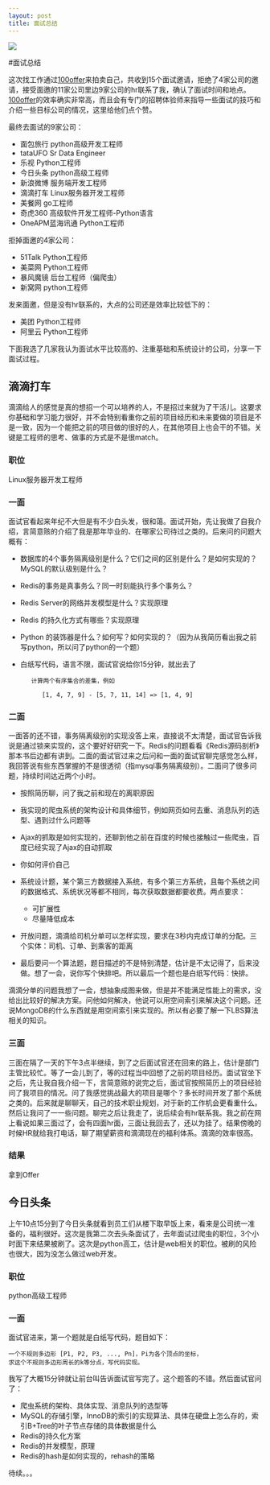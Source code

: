 ```yaml
---
layout: post
title: 面试总结 
---
```


![](http://stillzhl.github.io/image/job_hunting.png)

#面试总结

这次找工作通过[100offer](http://www.100offer.com/i/Fbmo5sDR)来拍卖自己，共收到15个面试邀请，拒绝了4家公司的邀请，接受面邀的11家公司里边9家公司的hr联系了我，确认了面试时间和地点。[100offer](http://www.100offer.com/i/Fbmo5sDR)的效率确实非常高，而且会有专门的招聘体验师来指导一些面试的技巧和介绍一些目标公司的情况，这里给他们点个赞。

最终去面试的9家公司：

*  面包旅行 python高级开发工程师
*  tataUFO Sr Data Engineer
*  乐视 Python工程师
*  今日头条 python高级工程师
*  新浪微博 服务端开发工程师
*  滴滴打车 Linux服务器开发工程师
*  美餐网 go工程师
*  奇虎360 高级软件开发工程师-Python语言
*  OneAPM蓝海讯通 Python工程师


拒掉面邀的4家公司：

* 51Talk Python工程师
* 美菜网 Python工程师
* 暴风魔镜 后台工程师（偏爬虫）
* 新窝网 python工程师


发来面邀，但是没有hr联系的，大点的公司还是效率比较低下的：

* 美团 Python工程师
* 阿里云 Python工程师


下面我选了几家我认为面试水平比较高的、注重基础和系统设计的公司，分享一下面试过程。

## __滴滴打车__
滴滴给人的感觉是真的想招一个可以培养的人，不是招过来就为了干活儿。这要求你基础和学习能力很好，并不会特别看重你之前的项目经历和未来要做的项目是不是一致，因为一个能把之前的项目做的很好的人，在其他项目上也会干的不错。关键是工程师的思考、做事的方式是不是很match。

### 职位
Linux服务器开发工程师

### 一面

面试官看起来年纪不大但是有不少白头发，很和蔼。面试开始，先让我做了自我介绍，言简意赅的介绍了我是那年毕业的、在哪家公司待过之类的。后来问的问题大概有：
	
* 数据库的4个事务隔离级别是什么？它们之间的区别是什么？是如何实现的？MySQL的默认级别是什么？
* Redis的事务是真事务么？同一时刻能执行多个事务么？
* Redis Server的网络并发模型是什么？实现原理
* Redis 的持久化方式有哪些？实现原理
* Python 的装饰器是什么？如何写？如何实现的？（因为从我简历看出我之前写python，所以问了python的一个题）
* 白纸写代码，语言不限，面试官说给你15分钟，就出去了
    
         计算两个有序集合的差集，例如 
    
            [1, 4, 7, 9] - [5, 7, 11, 14] => [1, 4, 9]


### 二面

一面答的还不错，事务隔离级别的实现没答上来，直接说不太清楚，面试官告诉我说是通过锁来实现的，这个要好好研究一下。Redis的问题看看《Redis源码剖析》那本书后边都有讲到。二面的面试官过来之后问和一面的面试官聊完感觉怎么样，我回答说有些东西掌握的不是很透彻（指mysql事务隔离级别）。二面问了很多问题，持续时间达近两个小时。

* 按照简历聊，问了我之前和现在的离职原因
* 我实现的爬虫系统的架构设计和具体细节，例如网页如何去重、消息队列的选型、遇到过什么问题等
* Ajax的抓取是如何实现的，还聊到他之前在百度的时候也接触过一些爬虫，百度已经实现了Ajax的自动抓取
* 你如何评价自己
* 系统设计题，某个第三方数据接入系统，有多个第三方系统，且每个系统之间的数据格式、系统状况等都不相同，每次获取数据都要收费。两点要求：

	* 可扩展性
	* 尽量降低成本
	
* 开放问题，滴滴给司机分单可以怎样实现，要求在3秒内完成订单的分配。三个实体：司机、订单、到乘客的距离
* 最后要问一个算法题，题目描述的不是特别清楚，估计是不太记得了，后来没做。想了一会，说你写个快排吧。所以最后一个题也是白纸写代码：快排。

滴滴分单的问题我想了一会，想抽象成图来做，但是并不能满足性能上的需求，没给出比较好的解决方案。问他如何解决，他说可以用空间索引来解决这个问题。还说MongoDB的什么东西就是用空间索引来实现的。所以有必要了解一下LBS算法相关的知识。

### 三面

三面在隔了一天的下午3点半继续，到了之后面试官还在回来的路上，估计是部门主管比较忙。等了一会儿到了，等的过程当中回想了之前的项目经历。面试官坐下之后，先让我自我介绍一下，言简意赅的说完之后，面试官按照简历上的项目经验问了我项目的情况。问了我感觉挑战最大的项目是哪个？多长时间开发了那个系统之类的。后来就是聊聊天，自己的技术职业规划，对于新的工作机会更看重什么。然后让我问了一一些问题。聊完之后让我走了，说后续会有hr联系我。我之前在网上看说如果三面过了，会有四面hr面，三面让我回去了，还以为挂了。结果傍晚的时候HR就给我打电话，聊了期望薪资和滴滴现在的福利体系。滴滴的效率很高。

### 结果
拿到Offer


## 今日头条
上午10点15分到了今日头条就看到员工们从楼下取早饭上来，看来是公司统一准备的，福利很好。这次是我第二次去头条面试了，去年面试过爬虫的职位，3个小时面下来结果被刷了。这次是python高工，估计是web相关的职位。被刷的风险也很大，因为没怎么做过web开发。

### 职位
python高级工程师

### 一面
面试官进来，第一个题就是白纸写代码，题目如下：

    一个不规则多边形 [P1, P2, P3, ..., Pn]，Pi为各个顶点的坐标，
    求这个不规则多边形周长的k等分点，写代码实现。

我写了大概15分钟就让前台叫告诉面试官写完了。这个题答的不错。然后面试官问了：

* 爬虫系统的架构、具体实现、消息队列的选型等
* MySQL的存储引擎，InnoDB的索引的实现算法、具体在硬盘上怎么存的，索引B+Tree的叶子节点存储的具体数据是什么
* Redis的持久化方案
* Redis的并发模型，原理
* Redis的hash是如何实现的，rehash的策略


待续。。。


